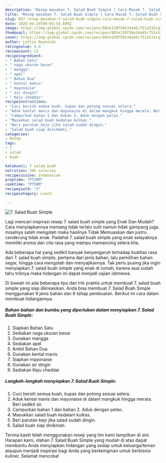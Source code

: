 ```yaml
---
description: "Resep masakan 7. Salad Buah Simple | Cara Masak 7. Salad Buah Simple Yang Mudah Dan Praktis"
title: "Resep masakan 7. Salad Buah Simple | Cara Masak 7. Salad Buah Simple Yang Mudah Dan Praktis"
slug: 837-resep-masakan-7-salad-buah-simple-cara-masak-7-salad-buah-simple-yang-mudah-dan-praktis
date: 2020-04-24T09:03:54.699Z
image: https://img-global.cpcdn.com/recipes/982e139f58e34a45/751x532cq70/7-salad-buah-simple-foto-resep-utama.jpg
thumbnail: https://img-global.cpcdn.com/recipes/982e139f58e34a45/751x532cq70/7-salad-buah-simple-foto-resep-utama.jpg
cover: https://img-global.cpcdn.com/recipes/982e139f58e34a45/751x532cq70/7-salad-buah-simple-foto-resep-utama.jpg
author: Lettie Reynolds
ratingvalue: 4.9
reviewcount: 11
recipeingredient:
- " Bahan Satu"
- " naga ukuran besar"
- " mangga"
- " apel"
- " Bahan Dua"
- " kental manis"
- " mayonaise"
- " air dingin"
- " Keju cheddar"
recipeinstructions:
- "Cuci bersih semua buah, kupas dan potong sesuai selera."
- "Aduk kental manis dan mayonaise di dalam mangkuk hingga merata. Beri sedikit air."
- "Campurkan bahan 1 dan bahan 2. Aduk dengan pelan."
- "Masukkan salad buah kedalam kulkas."
- "Beri parutan kejo jika salad sudah dingin."
- "Salad buah siap dinikmati."
categories:
- Resep
tags:
- 7
- salad
- buah

katakunci: 7 salad buah 
nutrition: 285 calories
recipecuisine: Indonesian
preptime: "PT26M"
cooktime: "PT50M"
recipeyield: "3"
recipecategory: Lunch

---
```



![7. Salad Buah Simple](https://img-global.cpcdn.com/recipes/982e139f58e34a45/751x532cq70/7-salad-buah-simple-foto-resep-utama.jpg)

Lagi mencari inspirasi resep 7. salad buah simple yang Enak Dan Mudah? Cara menyiapkannya memang tidak terlalu sulit namun tidak gampang juga. misalnya salah mengolah maka hasilnya Tidak Memuaskan dan justru cenderung tidak enak. Padahal 7. salad buah simple yang enak selayaknya memiliki aroma dan cita rasa yang mampu memancing selera kita.

Ada beberapa hal yang sedikit banyak berpengaruh terhadap kualitas rasa dari 7. salad buah simple, pertama dari jenis bahan, lalu pemilihan bahan segar, hingga cara mengolah dan menyajikannya. Tak perlu pusing jika ingin menyiapkan 7. salad buah simple yang enak di rumah, karena asal sudah tahu triknya maka hidangan ini dapat menjadi sajian istimewa.




Di bawah ini ada beberapa tips dan trik praktis untuk membuat 7. salad buah simple yang siap dikreasikan. Anda bisa membuat 7. Salad Buah Simple menggunakan 9 jenis bahan dan 6 tahap pembuatan. Berikut ini cara dalam membuat hidangannya.

<!--inarticleads1-->

##### Bahan-bahan dan bumbu yang diperlukan dalam menyiapkan 7. Salad Buah Simple:

1. Siapkan  Bahan Satu
1. Sediakan  naga ukuran besar
1. Gunakan  mangga
1. Sediakan  apel
1. Ambil  Bahan Dua
1. Gunakan  kental manis
1. Siapkan  mayonaise
1. Gunakan  air dingin
1. Sediakan  Keju cheddar




<!--inarticleads2-->

##### Langkah-langkah menyiapkan 7. Salad Buah Simple:

1. Cuci bersih semua buah, kupas dan potong sesuai selera.
1. Aduk kental manis dan mayonaise di dalam mangkuk hingga merata. Beri sedikit air.
1. Campurkan bahan 1 dan bahan 2. Aduk dengan pelan.
1. Masukkan salad buah kedalam kulkas.
1. Beri parutan kejo jika salad sudah dingin.
1. Salad buah siap dinikmati.




Terima kasih telah menggunakan resep yang tim kami tampilkan di sini. Harapan kami, olahan 7. Salad Buah Simple yang mudah di atas dapat membantu Anda menyiapkan hidangan yang sedap untuk keluarga/teman ataupun menjadi inspirasi bagi Anda yang berkeinginan untuk berbisnis kuliner. Selamat mencoba!
